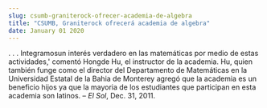 ```yaml
---
slug: csumb-graniterock-ofrecer-academia-de-algebra
title: "CSUMB, Graniterock ofrecerá academia de algebra"
date: January 01 2020
---
```


<p>. . . Integramosun interés verdadero en las matemáticas por medio de estas actividades,' comentó Hongde Hu, el instructor de la academia. Hu, quien también funge como el director del Departamento de Matemáticas en la Universidad Estatal de la Bahia de Monterey agregó que la academia es un beneficio hijos ya que la mayoria de los estudiantes que participan en esta academia son latinos. – <em>El Sol</em>, Dec. 31, 2011.
</p>
